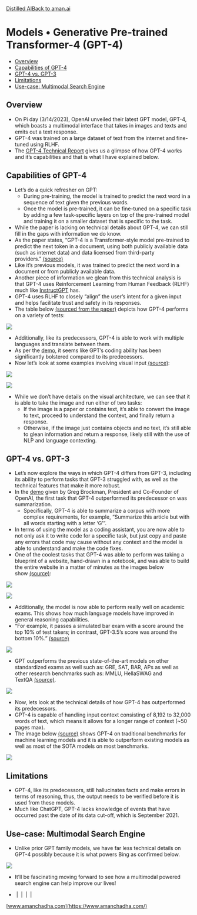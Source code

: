 [Distilled AI](https://aman.ai/primers/ai/)[Back to aman.ai](https://aman.ai/)

# Models • Generative Pre-trained Transformer-4 (GPT-4)

- [Overview](https://aman.ai/primers/ai/GPT-4/#overview)
- [Capabilities of GPT-4](https://aman.ai/primers/ai/GPT-4/#capabilities-of-gpt-4)
- [GPT-4 vs. GPT-3](https://aman.ai/primers/ai/GPT-4/#gpt-4-vs-gpt-3)
- [Limitations](https://aman.ai/primers/ai/GPT-4/#limitations)
- [Use-case: Multimodal Search Engine](https://aman.ai/primers/ai/GPT-4/#use-case-multimodal-search-engine)

## Overview

- On Pi day (3/14/2023), OpenAI unveiled their latest GPT model, GPT-4, which boasts a multimodal interface that takes in images and texts and emits out a text response.
- GPT-4 was trained on a large dataset of text from the internet and fine-tuned using RLHF.
- The [GPT-4 Technical Report](https://cdn.openai.com/papers/gpt-4.pdf) gives us a glimpse of how GPT-4 works and it’s capabilities and that is what I have explained below.

## Capabilities of GPT-4

- Let’s do a quick refresher on GPT:
    - During pre-training, the model is trained to predict the next word in a sequence of text given the previous words.
    - Once the model is pre-trained, it can be fine-tuned on a specific task by adding a few task-specific layers on top of the pre-trained model and training it on a smaller dataset that is specific to the task.
- While the paper is lacking on technical details about GPT-4, we can still fill in the gaps with information we do know.
- As the paper states, “GPT-4 is a Transformer-style model pre-trained to predict the next token in a document, using both publicly available data (such as internet data) and data licensed from third-party providers.” [(source)](https://cdn.openai.com/papers/gpt-4.pdf)
- Like it’s previous models, it was trained to predict the next word in a document or from publicly available data.
- Another piece of information we glean from this technical analysis is that GPT-4 uses Reinforcement Learning from Human Feedback (RLHF) much like [InstructGPT](https://aman.ai/primers/ai/chatGPT) has.
- GPT-4 uses RLHF to closely “align” the user’s intent for a given input and helps facilitate trust and safety in its responses.
- The table below [(sourced from the paper)](https://cdn.openai.com/papers/gpt-4.pdf) depicts how GPT-4 performs on a variety of tests:

![](https://aman.ai/primers/ai/assets/gpt4/9.png)

- Additionally, like its predecessors, GPT-4 is able to work with multiple languages and translate between them.
- As per the [demo](https://www.youtube.com/watch?v=outcGtbnMuQ), it seems like GPT’s coding ability has been significantly bolstered compared to its predecessors.
- Now let’s look at some examples involving visual input [(source)](https://openai.com/research/gpt-4):

![](https://aman.ai/primers/ai/assets/gpt4/7.png)

![](https://aman.ai/primers/ai/assets/gpt4/8.png)

- While we don’t have details on the visual architecture, we can see that it is able to take the image and run either of two tasks:
    - If the image is a paper or contains text, it’s able to convert the image to text, proceed to understand the context, and finally return a response.
    - Otherwise, if the image just contains objects and no text, it’s still able to glean information and return a response, likely still with the use of NLP and language contexting.

## GPT-4 vs. GPT-3

- Let’s now explore the ways in which GPT-4 differs from GPT-3, including its ability to perform tasks that GPT-3 struggled with, as well as the technical features that make it more robust.
- In the [demo](https://www.youtube.com/watch?v=outcGtbnMuQ) given by Greg Brockman, President and Co-Founder of OpenAI, the first task that GPT-4 outperformed its predecessor on was summarization.
    - Specifically, GPT-4 is able to summarize a corpus with more complex requirements, for example, “Summarize this article but with all words starting with a letter ‘G’”.
- In terms of using the model as a coding assistant, you are now able to not only ask it to write code for a specific task, but just copy and paste any errors that code may cause without any context and the model is able to understand and make the code fixes.
- One of the coolest tasks that GPT-4 was able to perform was taking a blueprint of a website, hand-drawn in a notebook, and was able to build the entire website in a matter of minutes as the images below show [(source)](https://www.youtube.com/watch?v=outcGtbnMuQ):

![](https://aman.ai/primers/ai/assets/gpt4/2.png)

![](https://aman.ai/primers/ai/assets/gpt4/1.png)

- Additionally, the model is now able to perform really well on academic exams. This shows how much language models have improved in general reasoning capabilities.
- “For example, it passes a simulated bar exam with a score around the top 10% of test takers; in contrast, GPT-3.5’s score was around the bottom 10%.” [(source)](https://openai.com/research/gpt-4)

![](https://aman.ai/primers/ai/assets/gpt4/5.png)

- GPT outperforms the previous state-of-the-art models on other standardized exams as well such as: GRE, SAT, BAR, APs as well as other research benchmarks such as: MMLU, HellaSWAG and TextQA [(source)](https://openai.com/research/gpt-4).

![](https://aman.ai/primers/ai/assets/gpt4/3.png)

- Now, lets look at the technical details of how GPT-4 has outperformed its predecessors.
- GPT-4 is capable of handling input context consisting of 8,192 to 32,000 words of text, which means it allows for a longer range of context (~50 pages max).
- The image below [(source)](https://openai.com/research/gpt-4) shows GPT-4 on traditional benchmarks for machine learning models and it is able to outperform existing models as well as most of the SOTA models on most benchmarks.

![](https://aman.ai/primers/ai/assets/gpt4/6.png)

## Limitations

- GPT-4, like its predecessors, still hallucinates facts and make errors in terms of reasoning, thus, the output needs to be verified before it is used from these models.
- Much like ChatGPT, GPT-4 lacks knowledge of events that have occurred past the date of its data cut-off, which is September 2021.

## Use-case: Multimodal Search Engine

- Unlike prior GPT family models, we have far less technical details on GPT-4 possibly because it is what powers Bing as confirmed below.

![](https://aman.ai/primers/ai/assets/gpt4/10.png)

- It’ll be fascinating moving forward to see how a multimodal powered search engine can help improve our lives!

-  [](https://github.com/amanchadha)|  [](https://citations.amanchadha.com/)|  [](https://twitter.com/i_amanchadha)|  [](mailto:hi@aman.ai)| 

[www.amanchadha.com](https://www.amanchadha.com/)
